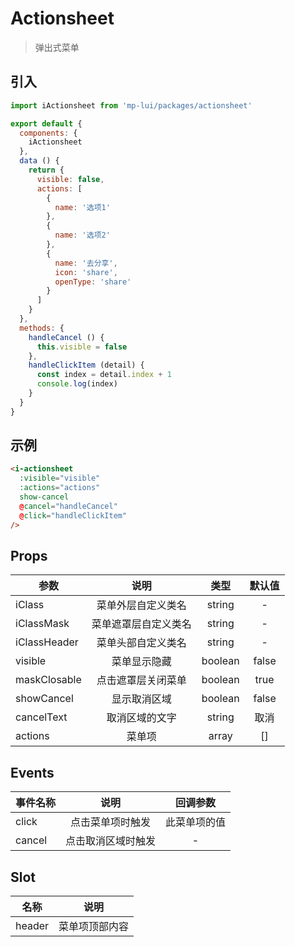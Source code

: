 # Actionsheet

> 弹出式菜单

## 引入

``` js
import iActionsheet from 'mp-lui/packages/actionsheet'

export default {
  components: {
    iActionsheet
  },
  data () {
    return {
      visible: false,
      actions: [
        {
          name: '选项1'
        },
        {
          name: '选项2'
        },
        {
          name: '去分享',
          icon: 'share',
          openType: 'share'
        }
      ]
    }
  },
  methods: {
    handleCancel () {
      this.visible = false
    },
    handleClickItem (detail) {
      const index = detail.index + 1
      console.log(index)
    }
  }
}
```

## 示例

``` html
<i-actionsheet 
  :visible="visible"
  :actions="actions"
  show-cancel 
  @cancel="handleCancel" 
  @click="handleClickItem" 
/>
```

## Props

| 参数           | 说明                           |   类型   |   默认值 |
| ------------- |:-----------------------------:| :-------:|:-------:|
| iClass | 菜单外层自定义类名 | string | - |
| iClassMask | 菜单遮罩层自定义类名            | string   | - |
| iClassHeader | 菜单头部自定义类名            |  string   | - |
| visible | 菜单显示隐藏 | boolean | false |
| maskClosable | 点击遮罩层关闭菜单 | boolean | true |
| showCancel | 显示取消区域 | boolean | false |
| cancelText | 取消区域的文字 | string | 取消 |
| actions | 菜单项 | array | [] |


## Events

| 事件名称 |        说明        |   回调参数   |
| :------- | :----------------: | :----------: |
| click    |  点击菜单项时触发  | 此菜单项的值 |
| cancel   | 点击取消区域时触发 |      -       |

## Slot

| 名称   |      说明      |
| ------ | :------------: |
| header | 菜单项顶部内容 |

